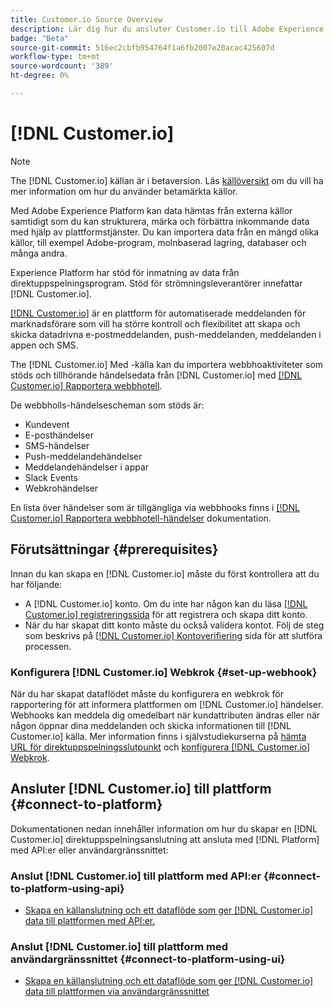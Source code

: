 ```yaml
---
title: Customer.io Source Overview
description: Lär dig hur du ansluter Customer.io till Adobe Experience Platform med hjälp av API:er eller användargränssnittet genom att utnyttja webbhooks
badge: "Beta"
source-git-commit: 516ec2cbfb954764f1a6fb2007e20acac425607d
workflow-type: tm+mt
source-wordcount: '389'
ht-degree: 0%

---
```


# [!DNL Customer.io]

>[!NOTE]
>
>The [!DNL Customer.io] källan är i betaversion. Läs [källöversikt](../../home.md#terms-and-conditions) om du vill ha mer information om hur du använder betamärkta källor.

Med Adobe Experience Platform kan data hämtas från externa källor samtidigt som du kan strukturera, märka och förbättra inkommande data med hjälp av plattformstjänster. Du kan importera data från en mängd olika källor, till exempel Adobe-program, molnbaserad lagring, databaser och många andra.

Experience Platform har stöd för inmatning av data från direktuppspelningsprogram. Stöd för strömningsleverantörer innefattar [!DNL Customer.io].

[[!DNL Customer.io]](https://customer.io/) är en plattform för automatiserade meddelanden för marknadsförare som vill ha större kontroll och flexibilitet att skapa och skicka datadrivna e-postmeddelanden, push-meddelanden, meddelanden i appen och SMS.

The [!DNL Customer.io] Med -källa kan du importera webbhoaktiviteter som stöds och tillhörande händelsedata från [!DNL Customer.io] med [[!DNL Customer.io] Rapportera webbhotell](https://customer.io/docs/api/webhooks/).

De webbholls-händelsescheman som stöds är:

* Kundevent
* E-posthändelser
* SMS-händelser
* Push-meddelandehändelser
* Meddelandehändelser i appar
* Slack Events
* Webkrohändelser

En lista över händelser som är tillgängliga via webbhooks finns i [[!DNL Customer.io] Rapportera webbhotell-händelser](https://customer.io/docs/webhooks/#events) dokumentation.

## Förutsättningar {#prerequisites}

Innan du kan skapa en [!DNL Customer.io] måste du först kontrollera att du har följande:

* A [!DNL Customer.io] konto. Om du inte har någon kan du läsa [[!DNL Customer.io] registreringssida](https://fly.customer.io/signup) för att registrera och skapa ditt konto.
* När du har skapat ditt konto måste du också validera kontot. Följ de steg som beskrivs på [[!DNL Customer.io] Kontoverifiering](https://customer.io/docs/account-verification/) sida för att slutföra processen.

### Konfigurera [!DNL Customer.io] Webkrok {#set-up-webhook}

När du har skapat dataflödet måste du konfigurera en webkrok för rapportering för att informera plattformen om [!DNL Customer.io] händelser. Webhooks kan meddela dig omedelbart när kundattributen ändras eller när någon öppnar dina meddelanden och skicka informationen till [!DNL Customer.io] källa. Mer information finns i självstudiekurserna på [hämta URL för direktuppspelningsslutpunkt](../../tutorials/ui/create/marketing-automation/customerio-webhook.md#get-streaming-endpoint) och [konfigurera [!DNL Customer.io] Webkrok](../../tutorials/ui/create/marketing-automation/customerio-webhook.md#set-up-webhook).

## Ansluter [!DNL Customer.io] till plattform {#connect-to-platform}

Dokumentationen nedan innehåller information om hur du skapar en [!DNL Customer.io] direktuppspelningsanslutning att ansluta med [!DNL Platform] med API:er eller användargränssnittet:

### Anslut [!DNL Customer.io] till plattform med API:er {#connect-to-platform-using-api}

* [Skapa en källanslutning och ett dataflöde som ger [!DNL Customer.io] data till plattformen med API:er.](../../tutorials/api/create/marketing-automation/customerio-webhook.md)

### Anslut [!DNL Customer.io] till plattform med användargränssnittet {#connect-to-platform-using-ui}

* [Skapa en källanslutning och ett dataflöde som ger [!DNL Customer.io] data till plattformen via användargränssnittet](../../tutorials/ui/create/marketing-automation/customerio-webhook.md)


